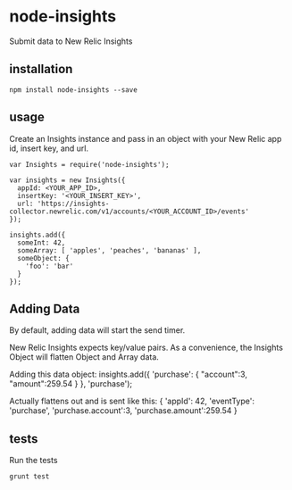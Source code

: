 # node-insights

Submit data to New Relic Insights

## installation

```shell
npm install node-insights --save
```

## usage

Create an Insights instance and pass in an object with your New Relic app id, insert key, and url.

```
var Insights = require('node-insights');

var insights = new Insights({
  appId: <YOUR_APP_ID>,
  insertKey: '<YOUR_INSERT_KEY>',
  url: 'https://insights-collector.newrelic.com/v1/accounts/<YOUR_ACCOUNT_ID>/events'
});

insights.add({
  someInt: 42,
  someArray: [ 'apples', 'peaches', 'bananas' ],
  someObject: {
    'foo': 'bar'
  }
});

```

## Adding Data

By default, adding data will start the send timer.

New Relic Insights expects key/value pairs.
As a convenience, the Insights Object will flatten Object and Array data.

Adding this data object:
insights.add({
  'purchase': {
    "account":3,
    "amount":259.54
  }
}, 'purchase');

Actually flattens out and is sent like this:
{
  'appId': 42,
  'eventType': 'purchase',
  'purchase.account':3,
  'purchase.amount':259.54
}


## tests

Run the tests
```shell
grunt test
```
